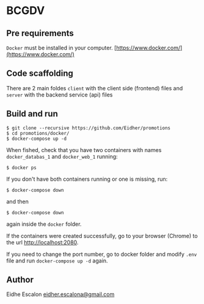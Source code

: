 # BCGDV

## Pre requirements

`Docker` must be installed in your computer. [https://www.docker.com/](https://www.docker.com/)

## Code scaffolding

There are 2 main foldes `client` with the client side (frontend) files and `server` with the backend service (api) files

## Build and run

```shell
$ git clone --recursive https://github.com/Eidher/promotions
$ cd promotions/docker/
$ docker-compose up -d
```

When fished, check that you have two containers with names `docker_databas_1` and `docker_web_1` running:

```shell
$ docker ps
```

If you don't have both containers running or one is missing, run:

```shell
$ docker-compose down
```

and then

```shell
$ docker-compose down
```

again inside the `docker` folder.

If the containers were created successfully, go to your browser (Chrome) to the url [http://localhost:2080](http://localhost:2080).

If you need to change the port number, go to docker folder and modify `.env` file and run `docker-compose up -d` again.

## Author

Eidhe Escalon
eidher.escalona@gmail.com
